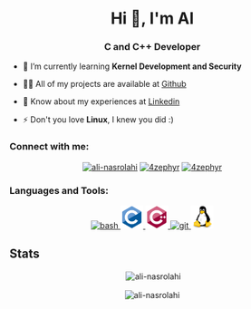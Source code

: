 <h1 align="center">Hi 👋, I'm Al</h1>
<h3 align="center">C and C++ Developer</h3>

- 🌱 I’m currently learning **Kernel Development and Security**

- 👨‍💻 All of my projects are available at [Github](https://github.com/Ali-Nasrolahi)

- 📄 Know about my experiences at [Linkedin](https://www.linkedin.com/in/ali-nasrolahi/)

- ⚡ Don't you love **Linux**, I knew you did :)

<h3 align="left">Connect with me:</h3>
<p align="center">
<a href="https://linkedin.com/in/ali-nasrolahi" target="blank"><img align="center" src="https://raw.githubusercontent.com/rahuldkjain/github-profile-readme-generator/master/src/images/icons/Social/linked-in-alt.svg" alt="ali-nasrolahi" height="30" width="40" /></a>
<a href="https://codeforces.com/profile/4zephyr" target="blank"><img align="center" src="https://raw.githubusercontent.com/rahuldkjain/github-profile-readme-generator/master/src/images/icons/Social/codeforces.svg" alt="4zephyr" height="30" width="40" /></a>
<a href="https://www.leetcode.com/4zephyr" target="blank"><img align="center" src="https://raw.githubusercontent.com/rahuldkjain/github-profile-readme-generator/master/src/images/icons/Social/leet-code.svg" alt="4zephyr" height="30" width="40" /></a>
</p>

<h3 align="left">Languages and Tools:</h3>
<p align="center"> <a href="https://www.gnu.org/software/bash/" target="_blank" rel="noreferrer"> <img src="https://www.vectorlogo.zone/logos/gnu_bash/gnu_bash-icon.svg" alt="bash" width="40" height="40"/> </a> <a href="https://www.cprogramming.com/" target="_blank" rel="noreferrer"> <img src="https://raw.githubusercontent.com/devicons/devicon/master/icons/c/c-original.svg" alt="c" width="40" height="40"/> </a> <a href="https://www.w3schools.com/cpp/" target="_blank" rel="noreferrer"> <img src="https://raw.githubusercontent.com/devicons/devicon/master/icons/cplusplus/cplusplus-original.svg" alt="cplusplus" width="40" height="40"/> </a> <a href="https://git-scm.com/" target="_blank" rel="noreferrer"> <img src="https://www.vectorlogo.zone/logos/git-scm/git-scm-icon.svg" alt="git" width="40" height="40"/> </a> <a href="https://www.linux.org/" target="_blank" rel="noreferrer"> <img src="https://raw.githubusercontent.com/devicons/devicon/master/icons/linux/linux-original.svg" alt="linux" width="40" height="40"/> </a> </p>

## Stats

<p align="center" >&nbsp;<img align="center" src="https://github-readme-stats.vercel.app/api?username=ali-nasrolahi&show_icons=true&theme=dracula&locale=en" alt="ali-nasrolahi" /></p>

<p align="center" ><img align="center" src="https://github-readme-streak-stats.herokuapp.com/?user=ali-nasrolahi&theme=dark" alt="ali-nasrolahi" /></p>
